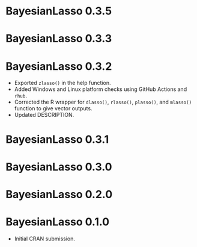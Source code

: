 # BayesianLasso 0.3.5

# BayesianLasso 0.3.3

# BayesianLasso 0.3.2

- Exported `zlasso()` in the help function.
- Added Windows and Linux platform checks using GitHub Actions and `rhub`.
- Corrected the R wrapper for `dlasso()`, `rlasso()`, `plasso()`, and `mlasso()` function to give vector outputs.
- Updated DESCRIPTION.

# BayesianLasso 0.3.1

# BayesianLasso 0.3.0

# BayesianLasso 0.2.0

# BayesianLasso 0.1.0

* Initial CRAN submission.
